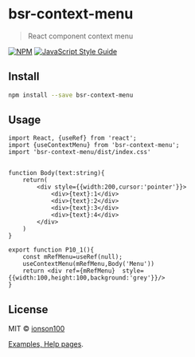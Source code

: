 # bsr-context-menu

> React component context menu

[![NPM](https://img.shields.io/npm/v/bsr-context-menu.svg)](https://www.npmjs.com/package/bsr-context-menu) [![JavaScript Style Guide](https://img.shields.io/badge/code_style-standard-brightgreen.svg)](https://standardjs.com)

## Install

```bash
npm install --save bsr-context-menu
```

## Usage

```tsx
import React, {useRef} from 'react';
import {useContextMenu} from 'bsr-context-menu';
import 'bsr-context-menu/dist/index.css'


function Body(text:string){
    return(
        <div style={{width:200,cursor:'pointer'}}>
            <div>{text}:1</div>
            <div>{text}:2</div>
            <div>{text}:3</div>
            <div>{text}:4</div>
        </div>
    )
}

export function P10_1(){
    const mRefMenu=useRef(null);
    useContextMenu(mRefMenu,Body('Menu'))
    return <div ref={mRefMenu}  style={{width:100,height:100,background:'grey'}}/>
}
```

## License

MIT © [ionson100](https://github.com/ionson100)



[Examples, Help pages](https://ionson100.github.io/wwwroot/index.html#page=10-1).
